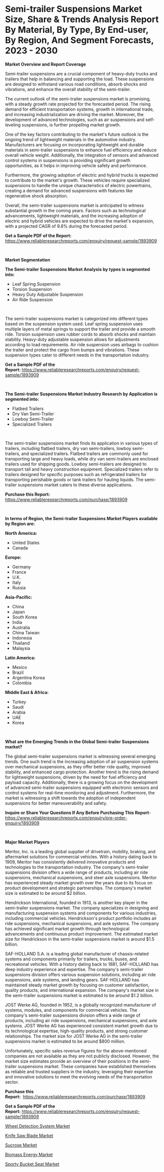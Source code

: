 <p><h1>Semi-trailer Suspensions Market Size, Share & Trends Analysis Report By Material, By Type, By End-user, By Region, And Segment Forecasts, 2023 - 2030</h1></p><p><strong>Market Overview and Report Coverage</strong></p>
<p><p>Semi-trailer suspensions are a crucial component of heavy-duty trucks and trailers that help in balancing and supporting the load. These suspensions are designed to withstand various road conditions, absorb shocks and vibrations, and enhance the overall stability of the semi-trailer.</p><p>The current outlook of the semi-trailer suspensions market is promising, with a steady growth rate projected for the forecasted period. The rising demand for efficient transportation systems, growth in international trade, and increasing industrialization are driving the market. Moreover, the development of advanced technologies, such as air suspensions and self-leveling suspensions, is further propelling market growth.</p><p>One of the key factors contributing to the market's future outlook is the ongoing trend of lightweight materials in the automotive industry. Manufacturers are focusing on incorporating lightweight and durable materials in semi-trailer suspensions to enhance fuel efficiency and reduce overall vehicle weight. Additionally, the integration of sensors and advanced control systems in suspensions is providing significant growth opportunities, as it helps in improving vehicle safety and performance.</p><p>Furthermore, the growing adoption of electric and hybrid trucks is expected to contribute to the market's growth. These vehicles require specialized suspensions to handle the unique characteristics of electric powertrains, creating a demand for advanced suspensions with features like regenerative shock absorption.</p><p>Overall, the semi-trailer suspensions market is anticipated to witness substantial growth in the coming years. Factors such as technological advancements, lightweight materials, and the increasing adoption of electric and hybrid vehicles are expected to drive the market's expansion, with a projected CAGR of 9.8% during the forecasted period.</p></p>
<p><strong>Get a Sample PDF of the Report:</strong> <a href="https://www.reliableresearchreports.com/enquiry/request-sample/1893909">https://www.reliableresearchreports.com/enquiry/request-sample/1893909</a></p>
<p>&nbsp;</p>
<p><strong>Market Segmentation</strong></p>
<p><strong>The Semi-trailer Suspensions Market Analysis by types is segmented into:</strong></p>
<p><ul><li>Leaf Spring Suspension</li><li>Torsion Suspension</li><li>Heavy Duty Adjustable Suspension</li><li>Air Ride Suspension</li></ul></p>
<p>&nbsp;</p>
<p><p>The semi-trailer suspensions market is categorized into different types based on the suspension system used. Leaf spring suspension uses multiple layers of metal springs to support the trailer and provide a smooth ride. Torsion suspension uses rubber cords to absorb shocks and maintain stability. Heavy-duty adjustable suspension allows for adjustments according to load requirements. Air ride suspension uses airbags to cushion the trailer and protect the cargo from bumps and vibrations. These suspension types cater to different needs in the transportation industry.</p></p>
<p><strong>Get a Sample PDF of the Report:</strong>&nbsp;<a href="https://www.reliableresearchreports.com/enquiry/request-sample/1893909">https://www.reliableresearchreports.com/enquiry/request-sample/1893909</a></p>
<p>&nbsp;</p>
<p><strong>The Semi-trailer Suspensions Market Industry Research by Application is segmented into:</strong></p>
<p><ul><li>Flatbed Trailers</li><li>Dry Van Semi-Trailer</li><li>Lowboy Semi-Trailer</li><li>Specialized Trailers</li></ul></p>
<p>&nbsp;</p>
<p><p>The semi-trailer suspensions market finds its application in various types of trailers, including flatbed trailers, dry van semi-trailers, lowboy semi-trailers, and specialized trailers. Flatbed trailers are commonly used for transporting large and heavy loads, while dry van semi-trailers are enclosed trailers used for shipping goods. Lowboy semi-trailers are designed to transport tall and heavy construction equipment. Specialized trailers refer to trailers designed for specific purposes such as refrigerated trailers for transporting perishable goods or tank trailers for hauling liquids. The semi-trailer suspensions market caters to these diverse applications.</p></p>
<p><strong>Purchase this Report:</strong>&nbsp; <a href="https://www.reliableresearchreports.com/purchase/1893909">https://www.reliableresearchreports.com/purchase/1893909</a></p>
<p>&nbsp;</p>
<p><strong>In terms of Region, the Semi-trailer Suspensions Market Players available by Region are:</strong></p>
<p>
    <p> <strong> North America: </strong>
        <ul>
            <li>United States</li>
            <li>Canada</li>
        </ul>
        </p> 
    <p> <strong> Europe: </strong>
        <ul>
            <li>Germany</li>
            <li>France</li>
            <li>U.K.</li>
            <li>Italy</li>
            <li>Russia</li>
        </ul>
        </p> 
    <p> <strong> Asia-Pacific: </strong>
        <ul>
            <li>China</li>
            <li>Japan</li>
            <li>South Korea</li>
            <li>India</li>
            <li>Australia</li>
            <li>China Taiwan</li>
            <li>Indonesia</li>
            <li>Thailand</li>
            <li>Malaysia</li>
        </ul>
        </p> 
    <p> <strong> Latin America: </strong>
        <ul>
            <li>Mexico</li>
            <li>Brazil</li>
            <li>Argentina Korea</li>
            <li>Colombia</li>
        </ul>
        </p> 
    <p> <strong> Middle East & Africa: </strong>
        <ul>
            <li>Turkey</li>
            <li>Saudi</li>
            <li>Arabia</li>
            <li>UAE</li>
            <li>Korea</li>
        </ul>
    </p>
    </p>
<p>&nbsp;</p>
<p><strong>What are the Emerging Trends in the Global Semi-trailer Suspensions market?</strong></p>
<p><p>The global semi-trailer suspensions market is witnessing several emerging trends. One such trend is the increasing adoption of air suspension systems over mechanical suspensions, as they offer better ride quality, improved stability, and enhanced cargo protection. Another trend is the rising demand for lightweight suspensions, driven by the need for fuel efficiency and payload capacity. Additionally, there is a growing focus on the development of advanced semi-trailer suspensions equipped with electronic sensors and control systems for real-time monitoring and adjustment. Furthermore, the market is witnessing a shift towards the adoption of independent suspensions for better maneuverability and safety.</p></p>
<p><strong>Inquire or Share Your Questions If Any Before Purchasing This Report</strong>- <a href="https://www.reliableresearchreports.com/enquiry/pre-order-enquiry/1893909">https://www.reliableresearchreports.com/enquiry/pre-order-enquiry/1893909</a></p>
<p>&nbsp;</p>
<p><strong>Major Market Players</strong></p>
<p><p>Meritor, Inc. is a leading global supplier of drivetrain, mobility, braking, and aftermarket solutions for commercial vehicles. With a history dating back to 1909, Meritor has consistently delivered innovative products and technologies to the transportation industry. The company's semi-trailer suspensions division offers a wide range of products, including air ride suspensions, mechanical suspensions, and steer axle suspensions. Meritor has experienced steady market growth over the years due to its focus on product development and strategic partnerships. The company's market size is estimated to be around $2 billion.</p><p>Hendrickson International, founded in 1913, is another key player in the semi-trailer suspensions market. The company specializes in designing and manufacturing suspension systems and components for various industries, including commercial vehicles. Hendrickson's product portfolio includes air ride suspensions, mechanical suspensions, and axle systems. The company has achieved significant market growth through technological advancements and continuous product improvement. The estimated market size for Hendrickson in the semi-trailer suspensions market is around $1.5 billion.</p><p>SAF-HOLLAND S.A. is a leading global manufacturer of chassis-related systems and components primarily for trailers, trucks, buses, and recreational vehicles. With a history dating back to 1881, SAF-HOLLAND has deep industry experience and expertise. The company's semi-trailer suspensions division offers various suspension solutions, including air ride suspensions, axle systems, and landing gears. SAF-HOLLAND has maintained steady market growth by focusing on customer satisfaction, quality products, and international expansion. The company's market size in the semi-trailer suspensions market is estimated to be around $1.2 billion.</p><p>JOST Werke AG, founded in 1952, is a globally recognized manufacturer of systems, modules, and components for commercial vehicles. The company's semi-trailer suspensions division offers a wide range of products, including air ride suspensions, mechanical suspensions, and axle systems. JOST Werke AG has experienced consistent market growth due to its technological expertise, high-quality products, and strong customer relationships. The market size for JOST Werke AG in the semi-trailer suspensions market is estimated to be around $800 million.</p><p>Unfortunately, specific sales revenue figures for the above-mentioned companies are not available as they are not publicly disclosed. However, the market size estimates provide an overview of their positions in the semi-trailer suspensions market. These companies have established themselves as reliable and trusted suppliers in the industry, leveraging their expertise and innovative solutions to meet the evolving needs of the transportation sector.</p></p>
<p><strong>Purchase this Report:</strong>&nbsp;&nbsp;<a href="https://www.reliableresearchreports.com/purchase/1893909">https://www.reliableresearchreports.com/purchase/1893909</a></p>
<p></p>
<p><strong>Get a Sample PDF of the Report:</strong>&nbsp;<a href="https://www.reliableresearchreports.com/enquiry/request-sample/1893909">https://www.reliableresearchreports.com/enquiry/request-sample/1893909</a></p>
<p><p><a href="https://github.com/gshchiplitsov/Market-Research-Report-List-1/blob/main/wheel-detection-system-market.md">Wheel Detection System Market</a></p><p><a href="https://www.linkedin.com/pulse/knife-saw-blade-market-size-share-amp-trends-analysis-plx6f/">Knife Saw Blade Market</a></p><p><a href="https://medium.com/@marcoshoppe2023/sucrose-market-outlook-industry-overview-and-forecast-2023-to-2030-04d2d7cfa61e">Sucrose Market</a></p><p><a href="https://medium.com/@ivaschinner/biomass-energy-market-analysis-its-cagr-market-segmentation-and-global-industry-overview-874b738f299e">Biomass Energy Market</a></p><p><a href="https://github.com/ambrozg/Market-Research-Report-List-1/blob/main/sporty-bucket-seat-market.md">Sporty Bucket Seat Market</a></p></p>